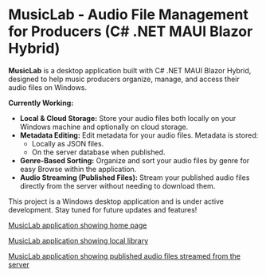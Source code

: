 # MusicLab - Audio File Management for Producers (C# .NET MAUI Blazor Hybrid)

**MusicLab** is a desktop application built with C# .NET MAUI Blazor Hybrid, designed to help music producers organize, manage, and access their audio files on Windows.

**Currently Working:**

*   **Local & Cloud Storage:**  Store your audio files both locally on your Windows machine and optionally on cloud storage.
*   **Metadata Editing:** Edit metadata for your audio files. Metadata is stored:
    *   Locally as JSON files.
    *   On the server database when published.
*   **Genre-Based Sorting:**  Organize and sort your audio files by genre for easy Browse within the application.
*   **Audio Streaming (Published Files):** Stream your published audio files directly from the server without needing to download them.

This project is a Windows desktop application and is under active development. Stay tuned for future updates and features!


[MusicLab application showing home page](MusicLabDemoPictures/Screenshot_2025-03-11_135607.png)

[MusicLab application showing local library](MusicLabDemoPictures/Screenshot_2025-03-11_135733.png)

[MusicLab application showing published audio files streamed from the server](MusicLabDemoPictures/Screenshot_2025-03-11_135712.png)
